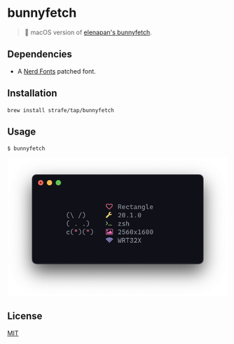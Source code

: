 # bunnyfetch
> 🐰 macOS version of [elenapan's bunnyfetch](https://github.com/elenapan/dotfiles/blob/master/bin/bunnyfetch).

## Dependencies
- A [Nerd Fonts](https://github.com/ryanoasis/nerd-fonts) patched font.

## Installation
```
brew install strafe/tap/bunnyfetch
```

## Usage
```
$ bunnyfetch
```
<center><img src=".github/assets/preview.png"></center>

## License
[MIT](LICENSE)
